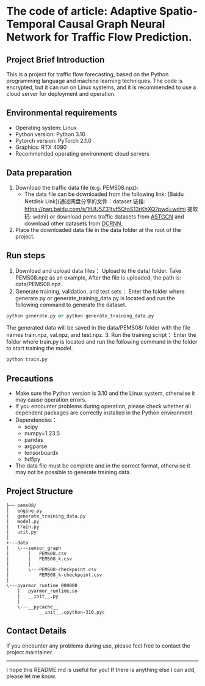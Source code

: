 # The code of article: Adaptive Spatio-Temporal Causal Graph Neural Network for Traffic Flow  Prediction.

## Project Brief Introduction

This is a project for traffic flow forecasting, based on the Python programming language and machine learning techniques. The code is encrypted, but it can run on Linux systems, and it is recommended to use a cloud server for deployment and operation.

## Environmental requirements

- Operating system: Linux
- Python version: Python 3.10
- Pytorch version: PyTorch 2.1.0
- Graphics: RTX 4090 
- Recommended operating environment: cloud servers 

## Data preparation

1. Download the traffic data file (e.g. PEMS08.npz):
   - The data file can be downloaded from the following link: [Baidu Netdisk Link](通过网盘分享的文件：dataset
链接: https://pan.baidu.com/s/1tUU5Z31tvf5QtoS13rKhXQ?pwd=wdmi 提取码: wdmi) or download pems traffic datasets from [ASTGCN](https://github.com/guoshnBJTU/ASTGNN/tree/main/data) and download other datasets from [DCRNN](https://github.com/liyaguang/DCRNN).
2. Place the downloaded data file in the data folder at the root of the project.

## Run steps

1. Download and upload data files：
   Upload to the data/ folder. Take PEMS08.npz as an example, After the file is uploaded, the path is: data/PEMS08.npz.
2. Generate training, validation, and test sets：
   Enter the folder where generate.py or generate_training_data.py is located and run the following command to generate the dataset.
```python
python generate.py or python generate_training_data.py
```
   The generated data will be saved in the data/PEMS08/ folder with the file names train.npz, val.npz, and test.npz.
3. Run the training script：
   Enter the folder where train.py is located and run the following command in the folder to start training the model.
```python
python train.py
```


## Precautions

- Make sure the Python version is 3.10 and the Linux system, otherwise it may cause operation errors.
- If you encounter problems during operation, please check whether all dependent packages are correctly installed in the Python environment.
- Dependencies：
    -  scipy
    -  numpy=1.23.5
    -  pandas
    -  argparse
    -  tensorboardx
    -  hd5py
- The data file must be complete and in the correct format, otherwise it may not be possible to generate training data.

## Project Structure

    ├── pems08/
    |   engine.py
    |   generate_training_data.py
    |   model.py
    |   train.py
    |   util.py
    |
    +---data
    |   \---sensor_graph
    |       |   PEMS08.csv
    |       |   PEMS08_k.csv
    |       |
    |       \---PEMS08-checkpoint.csv
    |           PEMS08_k-checkpoint.csv                 
    |
    \---pyarmor_runtime_000000
        |   pyarmor_runtime.so
        |   __init__.py
        |
        \---__pycache__
                __init__.cpython-310.pyc

## Contact Details

If you encounter any problems during use, please feel free to contact the project maintainer.

---

I hope this README.md is useful for you! If there is anything else I can add, please let me know.
